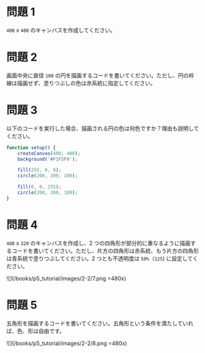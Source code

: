# 問題 1

`400` x `400` のキャンバスを作成してください。

# 問題 2

画面中央に直径 `100` の円を描画するコードを書いてください。ただし、円の枠線は描画せず、塗りつぶしの色は赤系統に指定してください。

# 問題 3

以下のコードを実行した場合、描画される円の色は何色ですか？理由も説明してください。

```js
function setup() {
    createCanvas(400, 400);
    background('#F1F5F9');

    fill(255, 0, 0);
    circle(200, 200, 100);

    fill(0, 0, 255);
    circle(200, 200, 100);
}
```

# 問題 4

`480` x `320` のキャンバスを作成し、2 つの四角形が部分的に重なるように描画するコードを書いてください。ただし、片方の四角形は赤系統、もう片方の四角形は青系統で塗りつぶしてください。2 つとも不透明度は `50%`（`125`) に設定してください。

![](/books/p5_tutorial/images/2-2/7.png =480x)

# 問題 5

五角形を描画するコードを書いてください。五角形という条件を満たしていれば、色、形は自由です。

![](/books/p5_tutorial/images/2-2/8.png =480x)
